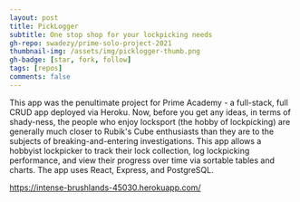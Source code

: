 ```yaml
---
layout: post
title: PickLogger
subtitle: One stop shop for your lockpicking needs
gh-repo: swadezy/prime-solo-project-2021
thumbnail-img: /assets/img/picklogger-thumb.png
gh-badge: [star, fork, follow]
tags: [repos]
comments: false
---
```


This app was the penultimate project for Prime Academy - a full-stack, full CRUD app deployed via Heroku. Now, before you get any ideas, in terms of shady-ness, the people who enjoy locksport (the hobby of lockpicking) are generally much closer to Rubik's Cube enthusiasts than they are to the subjects of breaking-and-entering investigations.  This app allows a hobbyist lockpicker to track their lock collection, log lockpicking performance, and view their progress over time via sortable tables and charts. The app uses React, Express, and PostgreSQL.

https://intense-brushlands-45030.herokuapp.com/

